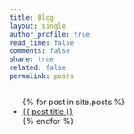 ```yaml
---
title: Blog
layout: single
author_profile: true
read_time: false
comments: false
share: true
related: false
permalink: posts
---
```


<ul>
  {% for post in site.posts %}
    <li>
      <a href="{{ post.url }}">{{ post.title }}</a>
    </li>
  {% endfor %}
</ul>
